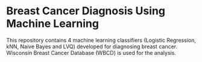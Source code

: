 # Breast Cancer Diagnosis Using Machine Learning

This repository contains 4 machine learning classifiers (Logistic Regression, kNN, Naive Bayes and LVQ) developed for diagnosing breast cancer. Wisconsin Breast Cancer Database (WBCD) is used for the analysis.
